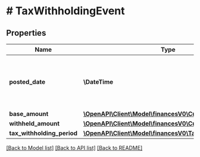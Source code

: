 # # TaxWithholdingEvent

## Properties

Name | Type | Description | Notes
------------ | ------------- | ------------- | -------------
**posted_date** | **\DateTime** | Fields with a schema type of date are in ISO 8601 date time format (for example GroupBeginDate). | [optional]
**base_amount** | [**\OpenAPI\Client\Model\financesV0\Currency**](Currency.md) |  | [optional]
**withheld_amount** | [**\OpenAPI\Client\Model\financesV0\Currency**](Currency.md) |  | [optional]
**tax_withholding_period** | [**\OpenAPI\Client\Model\financesV0\TaxWithholdingPeriod**](TaxWithholdingPeriod.md) |  | [optional]

[[Back to Model list]](../../README.md#models) [[Back to API list]](../../README.md#endpoints) [[Back to README]](../../README.md)
